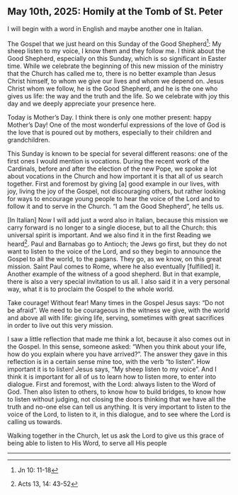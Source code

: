 ## May 10th, 2025: Homily at the Tomb of St. Peter

I will begin with a word in English and maybe another one in Italian.

The Gospel that we just heard on this Sunday of the Good Shepherd[^1]: My sheep listen to my voice, I know them and they follow me. I think about the Good Shepherd, especially on this Sunday, which is so significant in Easter time. While we celebrate the beginning of this new mission of the ministry that the Church has called me to, there is no better example than Jesus Christ himself, to whom we give our lives and whom we depend on. Jesus Christ whom we follow, he is the Good Shepherd, and he is the one who gives us life: the way and the truth and the life. So we celebrate with joy this day and we deeply appreciate your presence here.

Today is Mother’s Day. I think there is only one mother present: happy Mother’s Day! One of the most wonderful expressions of the love of God is the love that is poured out by mothers, especially to their children and grandchildren.

This Sunday is known to be special for several different reasons: one of the first ones I would mention is vocations. During the recent work of the Cardinals, before and after the election of the new Pope, we spoke a lot about vocations in the Church and how important it is that all of us search together. First and foremost by giving \[a] good example in our lives, with joy, living the joy of the Gospel, not discouraging others, but rather looking for ways to encourage young people to hear the voice of the Lord and to follow it and to serve in the Church. “I am the Good Shepherd”, he tells us. 

\[In Italian] Now I will add just a word also in Italian, because this mission we carry forward is no longer to a single diocese, but to all the Church: this universal spirit is important. And we also find it in the first Reading we heard[^2]. Paul and Barnabas go to Antioch; the Jews go first, but they do not want to listen to the voice of the Lord, and so they begin to announce the Gospel to all the world, to the pagans. They go, as we know, on this great mission. Saint Paul comes to Rome, where he also eventually \[fulfilled] it. Another example of the witness of a good shepherd. But in that example, there is also a very special invitation to us all. I also said it in a very personal way, what it is to proclaim the Gospel to the whole world.

Take courage! Without fear! Many times in the Gospel Jesus says: “Do not be afraid”. We need to be courageous in the witness we give, with the world and above all with life: giving life, serving, sometimes with great sacrifices in order to live out this very mission. 

I saw a little reflection that made me think a lot, because it also comes out in the Gospel. In this sense, someone asked: “When you think about your life, how do you explain where you have arrived?”. The answer they gave in this reflection is in a certain sense mine too, with the verb “to listen”. How important it is to listen! Jesus says, “My sheep listen to my voice”. And I think it is important for all of us to learn how to listen more, to enter into dialogue. First and foremost, with the Lord: always listen to the Word of God. Then also listen to others, to know how to build bridges, to know how to listen without judging, not closing the doors thinking that we have all the truth and no-one else can tell us anything. It is very important to listen to the voice of the Lord, to listen to it, in this dialogue, and to see where the Lord is calling us towards.

Walking together in the Church, let us ask the Lord to give us this grace of being able to listen to His Word, to serve all His people

___
[^1]: Jn 10: 11-18
[^2]: Acts 13, 14: 43-52
